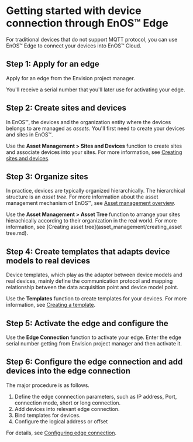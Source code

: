 # Getting started with device connection through EnOS™ Edge

For traditional devices that do not support MQTT protocol, you can use EnOS™ Edge to connect your devices into EnOS™ Cloud.

## Step 1: Apply for an edge


Apply for an edge from the Envision project manager<!--edge申请没有对外开放-->.

You'll receive a serial number that you'll later use for activating your edge.

## Step 2: Create sites and devices

In EnOS™, the devices and the organization entity where the
devices belongs to are managed as *assets*. You'll first need to create your devices and sites in EnOS™.

Use the **Asset Management > Sites and Devices** function to create sites and associate devices into your sites. For more information, see [Creating sites and devices](asset_management/creating_sites_devices.md).

## Step 3: Organize sites

In practice, devices are typically organized hierarchically.
The hierarchical structure is an *asset tree*. For more information about the asset management mechanism of EnOS™, see [Asset management overview](asset_management/asset_overview).

Use the **Asset Management > Asset Tree** function to arrange your sites hierachically according to their organization in the real world. For more information, see [Creating asset tree](asset_management/creating_asset tree.md).

## Step 4: Create templates that adapts device models to real devices
Device templates, which play as the adaptor between device models and real devices, mainly define the communication protocol and mapping relationship between the data acquisition point and device model point.

Use the **Templates** function to create templates for your devices. For more information, see [Creating a template](asset_management/creating_templates).

## Step 5: Activate the edge and configure the

Use the **Edge Connection** function to activate your edge. Enter the edge serial number getting from Envision project manager and then activate it.

## Step 6: Configure the edge connection and add devices into the edge connection

The major procedure is as follows.

1. Define the edge connnection parameters, such as IP address, Port, connection mode, short or long connection.
2. Add devices into relevant edge connection.
3. Bind templates for devices.
4. Configure the logical address or offset

For details, see [Configuring edge connection](asset_management/configuring_edge_connection).
